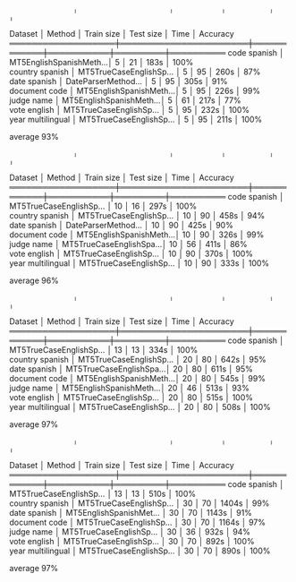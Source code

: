                     ╷                       ╷            ╷           ╷         ╷           
  Dataset           │ Method                │ Train size │ Test size │ Time    │ Accuracy  
 ═══════════════════╪═══════════════════════╪════════════╪═══════════╪═════════╪══════════ 
  code spanish      │ MT5EnglishSpanishMeth…│         5  │        21 │   183s  │      100%  
  country spanish   │ MT5TrueCaseEnglishSp… │         5  │        95 │   260s  │       87%  
  date spanish      │ DateParserMethod…     │         5  │        95 │   305s  │       91%  
  document code     │ MT5EnglishSpanishMeth…│         5  │        95 │   226s  │       99%  
  judge name        │ MT5EnglishSpanishMeth…│         5  │        61 │   217s  │       77%  
  vote english      │ MT5TrueCaseEnglishSp… │         5  │        95 │   232s  │      100%  
  year multilingual │ MT5TrueCaseEnglishSp… │         5  │        95 │   211s  │      100%  
            
  average                                                                              93%


                    ╷                       ╷            ╷           ╷         ╷           
  Dataset           │ Method                │ Train size │ Test size │ Time    │ Accuracy  
 ═══════════════════╪═══════════════════════╪════════════╪═══════════╪═════════╪══════════ 
  code spanish      │ MT5TrueCaseEnglishSp… │         10 │        16 │   297s  │      100%  
  country spanish   │ MT5TrueCaseEnglishSp… │         10 │        90 │   458s  │       94%  
  date spanish      │ DateParserMethod…     │         10 │        90 │   425s  │       90%  
  document code     │ MT5EnglishSpanishMeth…│         10 │        90 │   326s  │       99%  
  judge name        │ MT5TrueCaseEnglishSpa…│         10 │        56 │   411s  │       86%  
  vote english      │ MT5TrueCaseEnglishSp… │         10 │        90 │   370s  │      100%  
  year multilingual │ MT5TrueCaseEnglishSp… │         10 │        90 │   333s  │      100%  
            
  average                                                                               96%


                    ╷                       ╷            ╷           ╷         ╷           
  Dataset           │ Method                │ Train size │ Test size │ Time    │ Accuracy  
 ═══════════════════╪═══════════════════════╪════════════╪═══════════╪═════════╪══════════ 
  code spanish      │ MT5TrueCaseEnglishSp… │         13 │        13 │   334s  │      100%  
  country spanish   │ MT5TrueCaseEnglishSp… │         20 │        80 │   642s  │       95%  
  date spanish      │ MT5TrueCaseEnglishSpa…│         20 │        80 │   611s  │       95%  
  document code     │ MT5EnglishSpanishMeth…│         20 │        80 │   545s  │       99%  
  judge name        │ MT5EnglishSpanishMeth…│         20 │        46 │   513s  │       93%  
  vote english      │ MT5TrueCaseEnglishSp… │         20 │        80 │   515s  │      100%  
  year multilingual │ MT5TrueCaseEnglishSp… │         20 │        80 │   508s  │      100%  
            
  average                                                                               97%
  

                    ╷                       ╷            ╷           ╷         ╷           
  Dataset           │ Method                │ Train size │ Test size │ Time    │ Accuracy  
 ═══════════════════╪═══════════════════════╪════════════╪═══════════╪═════════╪══════════ 
  code spanish      │ MT5TrueCaseEnglishSp… │         13 │        13 │   510s  │      100%  
  country spanish   │ MT5TrueCaseEnglishSp… │         30 │        70 │  1404s  │       99%  
  date spanish      │ MT5EnglishSpanishMet… │         30 │        70 │  1143s  │       91%  
  document code     │ MT5TrueCaseEnglishSp… │         30 │        70 │  1164s  │       97%  
  judge name        │ MT5TrueCaseEnglishSp… │         30 │        36 │   932s  │       94%  
  vote english      │ MT5TrueCaseEnglishSp… │         30 │        70 │   892s  │      100%  
  year multilingual │ MT5TrueCaseEnglishSp… │         30 │        70 │   890s  │      100%  
            
  average                                                                               97% 